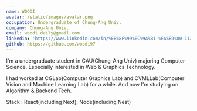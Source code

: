 ```yaml
---
name: WOODI
avatar: /static/images/avatar.png
occupation: Undergraduate of Chung-Ang Univ.
company: Chung-Ang Univ.
email: woodi.daily@gmail.com
linkedin: 'https://www.linkedin.com/in/%EB%8F%99%EC%9A%B1-%EA%B9%80-112973188/'
github: https://github.com/woodi97
---
```


I'm a undergraduate student in CAU(Chung-Ang Univ) majoring Computer Science.
Especially interested in Web & Graphics Technology.

I had worked at CGLab(Computer Graphics Lab) and CVMLLab(Computer Vision and Machine Learning Lab) for a while. And now I'm studying on Algorithm & Backend Tech.

Stack : React(including Next), Node(including Nest)
